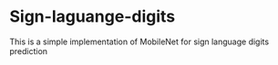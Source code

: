 # Sign-laguange-digits
This is a simple implementation of MobileNet for sign language digits prediction
